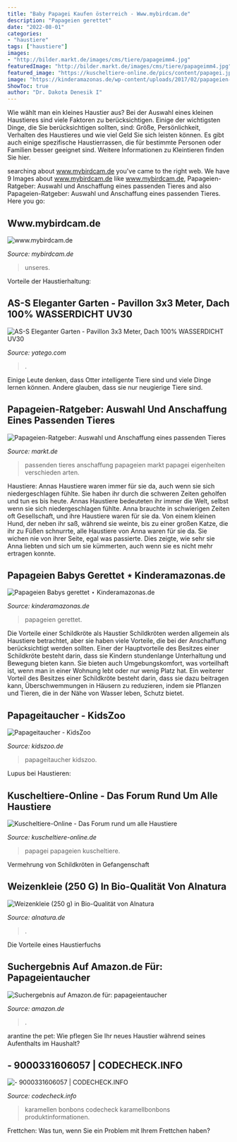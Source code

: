```yaml
---
title: "Baby Papagei Kaufen österreich - Www.mybirdcam.de"
description: "Papageien gerettet"
date: "2022-08-01"
categories:
- "haustiere"
tags: ["haustiere"]
images:
- "http://bilder.markt.de/images/cms/tiere/papageimm4.jpg"
featuredImage: "http://bilder.markt.de/images/cms/tiere/papageimm4.jpg"
featured_image: "https://kuscheltiere-online.de/pics/content/papagei.jpg"
image: "https://kinderamazonas.de/wp-content/uploads/2017/02/papageien-babies.png"
ShowToc: true
author: "Dr. Dakota Denesik I"
---
```



Wie wählt man ein kleines Haustier aus?
Bei der Auswahl eines kleinen Haustieres sind viele Faktoren zu berücksichtigen. Einige der wichtigsten Dinge, die Sie berücksichtigen sollten, sind: Größe, Persönlichkeit, Verhalten des Haustieres und wie viel Geld Sie sich leisten können. Es gibt auch einige spezifische Haustierrassen, die für bestimmte Personen oder Familien besser geeignet sind. Weitere Informationen zu Kleintieren finden Sie hier.

	

		
searching about www.mybirdcam.de you've came to the right web. We have 9 Images about www.mybirdcam.de like www.mybirdcam.de, Papageien-Ratgeber: Auswahl und Anschaffung eines passenden Tieres and also Papageien-Ratgeber: Auswahl und Anschaffung eines passenden Tieres. Here you go:
		
    
## Www.mybirdcam.de

<img loading=lazy src="http://www.mybirdcam.de/bilder/p_zucht/papbaby7tage.jpg" onerror="this.onerror=null;this.src='https://tse2.mm.bing.net/th?id=OIP.x_5QCmHrb6RWLKmuVR6zFgAAAA&amp;pid=15.1';" alt="www.mybirdcam.de">

_Source: mybirdcam.de_

>unseres. 

	

Vorteile der Haustierhaltung:

    
## AS-S Eleganter Garten - Pavillon 3x3 Meter, Dach 100% WASSERDICHT UV30

<img loading=lazy src="https://picture.yatego.com/images/548940e38e52a6.3/big_a7276a478f0995a9cee16bb739f8a051-kqh/as-s-eleganter-garten---pavillon-3x3-meter--dach-100--wasserdicht-uv30---9m--mit-4-vorhngen-anthrazit-modell--7075-3x3.jpg" onerror="this.onerror=null;this.src='https://tse4.mm.bing.net/th?id=OIP.CfUKbr2g_d3VuNbfQ9AGYAHaFt&amp;pid=15.1';" alt="AS-S Eleganter Garten - Pavillon 3x3 Meter, Dach 100% WASSERDICHT UV30">

_Source: yatego.com_

>. 

	

Einige Leute denken, dass Otter intelligente Tiere sind und viele Dinge lernen können. Andere glauben, dass sie nur neugierige Tiere sind.

    
## Papageien-Ratgeber: Auswahl Und Anschaffung Eines Passenden Tieres

<img loading=lazy src="http://bilder.markt.de/images/cms/tiere/papageimm4.jpg" onerror="this.onerror=null;this.src='https://tse3.mm.bing.net/th?id=OIP.evskPkJaKa48kwq9BRM6mgAAAA&amp;pid=15.1';" alt="Papageien-Ratgeber: Auswahl und Anschaffung eines passenden Tieres">

_Source: markt.de_

>passenden tieres anschaffung papageien markt papagei eigenheiten verschieden arten. 

	

Haustiere: Annas Haustiere waren immer für sie da, auch wenn sie sich niedergeschlagen fühlte. Sie haben ihr durch die schweren Zeiten geholfen und tun es bis heute.
Annas Haustiere bedeuteten ihr immer die Welt, selbst wenn sie sich niedergeschlagen fühlte. Anna brauchte in schwierigen Zeiten oft Gesellschaft, und ihre Haustiere waren für sie da. Von einem kleinen Hund, der neben ihr saß, während sie weinte, bis zu einer großen Katze, die ihr zu Füßen schnurrte, alle Haustiere von Anna waren für sie da. Sie wichen nie von ihrer Seite, egal was passierte. Dies zeigte, wie sehr sie Anna liebten und sich um sie kümmerten, auch wenn sie es nicht mehr ertragen konnte.

    
## Papageien Babys Gerettet ⋆ Kinderamazonas.de

<img loading=lazy src="https://kinderamazonas.de/wp-content/uploads/2017/02/papageien-babies.png" onerror="this.onerror=null;this.src='https://tse2.mm.bing.net/th?id=OIP.D1_mkvaOpYTiIOe8MbhJlQHaE0&amp;pid=15.1';" alt="Papageien Babys gerettet ⋆ Kinderamazonas.de">

_Source: kinderamazonas.de_

>papageien gerettet. 

	

Die Vorteile einer Schildkröte als Haustier
Schildkröten werden allgemein als Haustiere betrachtet, aber sie haben viele Vorteile, die bei der Anschaffung berücksichtigt werden sollten. Einer der Hauptvorteile des Besitzes einer Schildkröte besteht darin, dass sie Kindern stundenlange Unterhaltung und Bewegung bieten kann. Sie bieten auch Umgebungskomfort, was vorteilhaft ist, wenn man in einer Wohnung lebt oder nur wenig Platz hat. Ein weiterer Vorteil des Besitzes einer Schildkröte besteht darin, dass sie dazu beitragen kann, Überschwemmungen in Häusern zu reduzieren, indem sie Pflanzen und Tieren, die in der Nähe von Wasser leben, Schutz bietet.

    
## Papageitaucher - KidsZoo

<img loading=lazy src="http://kidszoo.de/images/watvoegel/320px-3puffins.jpg" onerror="this.onerror=null;this.src='https://tse4.mm.bing.net/th?id=OIP.Qvl3YVIVyswObLrklRc84wAAAA&amp;pid=15.1';" alt="Papageitaucher - KidsZoo">

_Source: kidszoo.de_

>papageitaucher kidszoo. 

	

Lupus bei Haustieren:

    
## Kuscheltiere-Online - Das Forum Rund Um Alle Haustiere

<img loading=lazy src="https://kuscheltiere-online.de/pics/content/papagei.jpg" onerror="this.onerror=null;this.src='https://tse3.mm.bing.net/th?id=OIP.iHYl-1KJtEk8W1ugctvbggAAAA&amp;pid=15.1';" alt="Kuscheltiere-Online - Das Forum rund um alle Haustiere">

_Source: kuscheltiere-online.de_

>papagei papageien kuscheltiere. 

	

Vermehrung von Schildkröten in Gefangenschaft

    
## Weizenkleie (250 G) In Bio-Qualität Von Alnatura

<img loading=lazy src="https://www.alnatura.de/-/media/Images/Common/Alnatura-Product-Images/0001/4104420014558.jpg" onerror="this.onerror=null;this.src='https://tse4.mm.bing.net/th?id=OIP.GRPFJ5ZnqfW8WJDwyiuwNgHaMz&amp;pid=15.1';" alt="Weizenkleie (250 g) in Bio-Qualität von Alnatura">

_Source: alnatura.de_

>. 

	

Die Vorteile eines Haustierfuchs

    
## Suchergebnis Auf Amazon.de Für: Papageientaucher

<img loading=lazy src="https://images-eu.ssl-images-amazon.com/images/I/319DgeE6pqL._AC_US218_.jpg" onerror="this.onerror=null;this.src='https://tse3.mm.bing.net/th?id=OIP.WSkkDzvgzIjtpijJ2TopiQAAAA&amp;pid=15.1';" alt="Suchergebnis auf Amazon.de für: papageientaucher">

_Source: amazon.de_

>. 

	

arantine the pet: Wie pflegen Sie Ihr neues Haustier während seines Aufenthalts im Haushalt?

    
## - 9000331606057 | CODECHECK.INFO

<img loading=lazy src="http://www.codecheck.info/img/150574/1" onerror="this.onerror=null;this.src='https://tse3.mm.bing.net/th?id=OIP.ZMI9eJFC2ExhIVJToYo0iAAAAA&amp;pid=15.1';" alt="- 9000331606057 | CODECHECK.INFO">

_Source: codecheck.info_

>karamellen bonbons codecheck karamellbonbons produktinformationen. 

	

Frettchen: Was tun, wenn Sie ein Problem mit Ihrem Frettchen haben?

